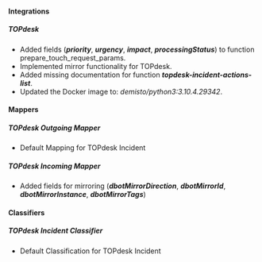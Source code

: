 
#### Integrations
##### TOPdesk
- Added fields (***priority***, ***urgency***, ***impact***, ***processingStatus***) to function prepare_touch_request_params.
- Implemented mirror functionality for TOPdesk.
- Added missing documentation for function ***topdesk-incident-actions-list***.
- Updated the Docker image to: *demisto/python3:3.10.4.29342*.

#### Mappers
##### TOPdesk Outgoing Mapper
- Default Mapping for TOPdesk Incident
##### TOPdesk Incoming Mapper
- Added fields for mirroring (***dbotMirrorDirection***, ***dbotMirrorId***, ***dbotMirrorInstance***, ***dbotMirrorTags***)
#### Classifiers
##### TOPdesk Incident Classifier
- Default Classification for TOPdesk Incident
